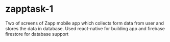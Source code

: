 # zapptask-1
Two of screens of Zapp mobile app which collects form data from user and stores the data in database. Used react-native for building app and firebase firestore for database support
